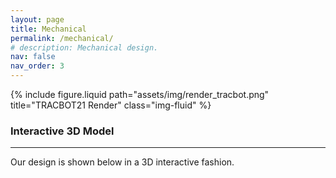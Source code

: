```yaml
---
layout: page
title: Mechanical
permalink: /mechanical/
# description: Mechanical design.
nav: false
nav_order: 3
---
```





<div class="row justify-content-sm-center">
  <div class="col-sm">
    {% include figure.liquid path="assets/img/render_tracbot.png" title="TRACBOT21 Render" class="img-fluid" %}
  </div>
</div>


### Interactive 3D Model
---
Our design is shown below in a 3D interactive fashion.

<!-- Interactive 3D Model -->
<div class="fake-img l-screen-inset" style="width: 80%; height: 500px;">
    <script type="module" src="https://ajax.googleapis.com/ajax/libs/model-viewer/3.4.0/model-viewer.min.js"></script>
    <model-viewer style="width: 80%; height: 500px;" alt="TRACBOT21 3D Model" src="../assets/models/TRACBOT21_model_y-up.gltf" shadow-intensity="1" camera-controls touch-action="pan-y"></model-viewer>
</div>
